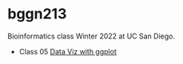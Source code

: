 # bggn213
Bioinformatics class Winter 2022 at UC San Diego.

- Class 05 [Data Viz with ggplot](https://github.com/jaredcamillo/bggn213/tree/main/Class%205)
